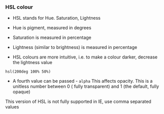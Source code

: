 ### HSL colour

- HSL stands for Hue. Saturation, Lightness
- Hue is pigment, measured in degrees
- Saturation is measured in percentage
- Lightness (similar to brightness) is measured in percentage

- HSL colours are more intuitive, i.e. to make a colour darker, decrease the lightness value

`hsl(200deg 100% 50%)`

- A fourth value can be passed - `alpha` This affects opacity. This is a unitless number between 0 ( fully transparent) and 1 (the default, fully opaque)

This version of HSL is not fully supported in IE, use comma separated values
